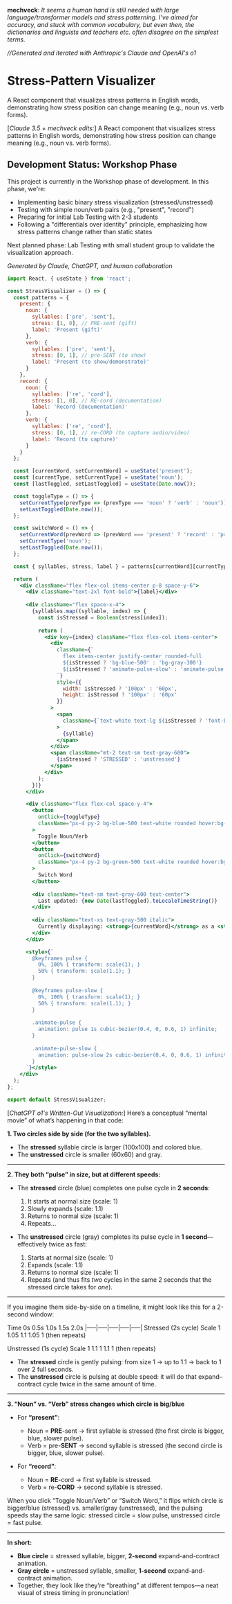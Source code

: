 **mechveck**: _It seems a human hand is still needed with large language/transformer models and stress patterning. I've aimed for accuracy, and stuck with common vocabulary, but even then, the dictionaries and linguists and teachers etc. often disagree on the simplest terms._

*//Generated and iterated with Anthropic's Claude and OpenAI's o1*

# Stress-Pattern Visualizer

A React component that visualizes stress patterns in English words, demonstrating how stress position can change meaning (e.g., noun vs. verb forms).

[*Claude 3.5 + mechveck edits:*] A React component that visualizes stress patterns in English words, demonstrating how stress position can change meaning (e.g., noun vs. verb forms).

## Development Status: Workshop Phase

This project is currently in the Workshop phase of development. In this phase, we're:
- Implementing basic binary stress visualization (stressed/unstressed)
- Testing with simple noun/verb pairs (e.g., "present", "record")
- Preparing for initial Lab Testing with 2-3 students
- Following a "differentials over identity" principle, emphasizing how stress patterns change rather than static states

Next planned phase: Lab Testing with small student group to validate the visualization approach.

*Generated by Claude, ChatGPT, and human collaboration*

```jsx
import React, { useState } from 'react';

const StressVisualizer = () => {
  const patterns = {
    present: {
      noun: {
        syllables: ['pre', 'sent'],
        stress: [1, 0], // PRE-sent (gift)
        label: 'Present (gift)'
      },
      verb: {
        syllables: ['pre', 'sent'],
        stress: [0, 1], // pre-SENT (to show)
        label: 'Present (to show/demonstrate)'
      }
    },
    record: {
      noun: {
        syllables: ['re', 'cord'],
        stress: [1, 0], // RE-cord (documentation)
        label: 'Record (documentation)'
      },
      verb: {
        syllables: ['re', 'cord'],
        stress: [0, 1], // re-CORD (to capture audio/video)
        label: 'Record (to capture)'
      }
    }
  };

  const [currentWord, setCurrentWord] = useState('present');
  const [currentType, setCurrentType] = useState('noun');
  const [lastToggled, setLastToggled] = useState(Date.now());

  const toggleType = () => {
    setCurrentType(prevType => (prevType === 'noun' ? 'verb' : 'noun'));
    setLastToggled(Date.now());
  };

  const switchWord = () => {
    setCurrentWord(prevWord => (prevWord === 'present' ? 'record' : 'present'));
    setCurrentType('noun');
    setLastToggled(Date.now());
  };

  const { syllables, stress, label } = patterns[currentWord][currentType];

  return (
    <div className="flex flex-col items-center p-8 space-y-6">
      <div className="text-2xl font-bold">{label}</div>
      
      <div className="flex space-x-4">
        {syllables.map((syllable, index) => {
          const isStressed = Boolean(stress[index]);
          
          return (
            <div key={index} className="flex flex-col items-center">
              <div
                className={`
                  flex items-center justify-center rounded-full
                  ${isStressed ? 'bg-blue-500' : 'bg-gray-300'}
                  ${isStressed ? 'animate-pulse-slow' : 'animate-pulse'}
                `}
                style={{
                  width: isStressed ? '100px' : '60px',
                  height: isStressed ? '100px' : '60px'
                }}
              >
                <span
                  className={`text-white text-lg ${isStressed ? 'font-bold' : ''}`}
                >
                  {syllable}
                </span>
              </div>
              <span className="mt-2 text-sm text-gray-600">
                {isStressed ? 'STRESSED' : 'unstressed'}
              </span>
            </div>
          );
        })}
      </div>

      <div className="flex flex-col space-y-4">
        <button 
          onClick={toggleType}
          className="px-4 py-2 bg-blue-500 text-white rounded hover:bg-blue-600"
        >
          Toggle Noun/Verb
        </button>
        <button 
          onClick={switchWord}
          className="px-4 py-2 bg-green-500 text-white rounded hover:bg-green-600"
        >
          Switch Word
        </button>
        
        <div className="text-sm text-gray-600 text-center">
          Last updated: {new Date(lastToggled).toLocaleTimeString()}
        </div>
        
        <div className="text-xs text-gray-500 italic">
          Currently displaying: <strong>{currentWord}</strong> as a <strong>{currentType}</strong>
        </div>
      </div>

      <style>{`
        @keyframes pulse {
          0%, 100% { transform: scale(1); }
          50% { transform: scale(1.1); }
        }
        
        @keyframes pulse-slow {
          0%, 100% { transform: scale(1); }
          50% { transform: scale(1.1); }
        }
        
        .animate-pulse {
          animation: pulse 1s cubic-bezier(0.4, 0, 0.6, 1) infinite;
        }
        
        .animate-pulse-slow {
          animation: pulse-slow 2s cubic-bezier(0.4, 0, 0.6, 1) infinite;
        }
      `}</style>
    </div>
  );
};

export default StressVisualizer;
```

[*ChatGPT o1's Written-Out Visualization:*]
Here’s a conceptual “mental movie” of what’s happening in that code:

**1. Two circles side by side (for the two syllables).**  
- The **stressed** syllable circle is larger (100x100) and colored blue.  
- The **unstressed** circle is smaller (60x60) and gray.

---

**2. They both “pulse” in size, but at different speeds:**

- The **stressed** circle (blue) completes one pulse cycle in **2 seconds**:  
  1. It starts at normal size (scale: 1)  
  2. Slowly expands (scale: 1.1)  
  3. Returns to normal size (scale: 1)  
  4. Repeats…

- The **unstressed** circle (gray) completes its pulse cycle in **1 second**—effectively twice as fast:  
  1. Starts at normal size (scale: 1)  
  2. Expands (scale: 1.1)  
  3. Returns to normal size (scale: 1)  
  4. Repeats (and thus fits *two* cycles in the same 2 seconds that the stressed circle takes for *one*).

---

If you imagine them side-by-side on a timeline, it might look like this for a 2-second window:

Time   0s   0.5s   1.0s   1.5s   2.0s
|—–|—–|—–|—–|—–|
Stressed (2s cycle)
Scale   1    1.05   1.1   1.05   1  (then repeats)

Unstressed (1s cycle)
Scale   1    1.1    1     1.1    1  (then repeats)

- The **stressed** circle is gently pulsing: from size 1 → up to 1.1 → back to 1 over 2 full seconds.  
- The **unstressed** circle is pulsing at double speed: it will do that expand–contract cycle twice in the same amount of time.

---

**3. “Noun” vs. “Verb” stress changes which circle is big/blue**  
- For **“present”**:  
  - Noun = **PRE**-sent → first syllable is stressed (the first circle is bigger, blue, slower pulse).  
  - Verb = pre-**SENT** → second syllable is stressed (the second circle is bigger, blue, slower pulse).  

- For **“record”**:  
  - Noun = **RE**-cord → first syllable is stressed.  
  - Verb = re-**CORD** → second syllable is stressed.

When you click “Toggle Noun/Verb” or “Switch Word,” it flips which circle is bigger/blue (stressed) vs. smaller/gray (unstressed), and the pulsing speeds stay the same logic: stressed circle = slow pulse, unstressed circle = fast pulse.

---

**In short:**  
- **Blue circle** = stressed syllable, bigger, **2-second** expand-and-contract animation.  
- **Gray circle** = unstressed syllable, smaller, **1-second** expand-and-contract animation.  
- Together, they look like they’re “breathing” at different tempos—a neat visual of stress timing in pronunciation!
